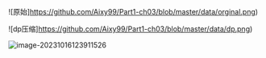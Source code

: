 ![原始]https://github.com/Aixy99/Part1-ch03/blob/master/data/orginal.png)


![dp压缩]https://github.com/Aixy99/Part1-ch03/blob/master/data/dp.png)


![image-20231016123911526](https://pic-bed-1316053657.cos.ap-nanjing.myqcloud.com/img/image-20231016123911526.png)

